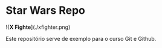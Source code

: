 
# Star Wars Repo


!{**X Fighte**](./xfighter.png)

Este repositório serve de exemplo para o curso Git e Github.

